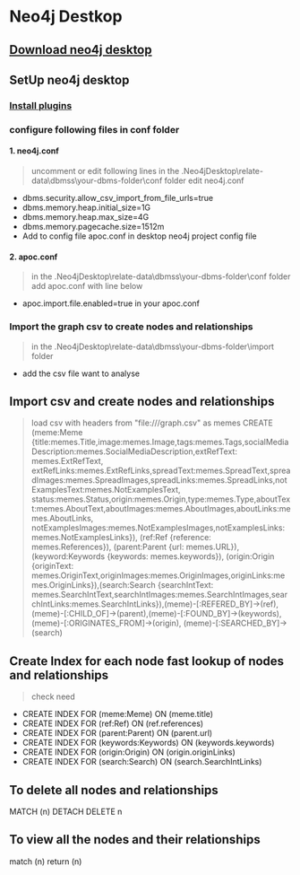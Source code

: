 # Neo4j Destkop 
## [Download neo4j desktop](https://neo4j.com/download/)
## SetUp neo4j desktop
### [Install plugins](https://medium.com/neo4j/explore-new-worlds-adding-plugins-to-neo4j-26e6a8e5d37e)
### configure following files in conf folder
#### 1. neo4j.conf
> uncomment or edit following lines in the .Neo4jDesktop\relate-data\dbmss\your-dbms-folder\conf folder edit neo4j.conf
* dbms.security.allow_csv_import_from_file_urls=true
* dbms.memory.heap.initial_size=1G
* dbms.memory.heap.max_size=4G
* dbms.memory.pagecache.size=1512m
* Add to config file apoc.conf in desktop neo4j project config file

#### 2. apoc.conf
> in the .Neo4jDesktop\relate-data\dbmss\your-dbms-folder\conf folder add apoc.conf with line below
* apoc.import.file.enabled=true in your apoc.conf

### Import the graph csv to create nodes and relationships
> in the .Neo4jDesktop\relate-data\dbmss\your-dbms-folder\import folder 
* add the csv file want to analyse

## Import csv and create nodes and relationships
> load csv with headers from "file:///graph.csv" as memes CREATE (meme:Meme {title:memes.Title,image:memes.Image,tags:memes.Tags,socialMediaDescription:memes.SocialMediaDescription,extRefText: memes.ExtRefText, extRefLinks:memes.ExtRefLinks,spreadText:memes.SpreadText,spreadImages:memes.SpreadImages,spreadLinks:memes.SpreadLinks,notExamplesText:memes.NotExamplesText, status:memes.Status,origin:memes.Origin,type:memes.Type,aboutText:memes.AboutText,aboutImages:memes.AboutImages,aboutLinks:memes.AboutLinks, notExamplesImages:memes.NotExamplesImages,notExamplesLinks:memes.NotExamplesLinks}), (ref:Ref {reference: memes.References}), (parent:Parent {url: memes.URL}),(keyword:Keywords {keywords: memes.keywords}), (origin:Origin {originText: memes.OriginText,originImages:memes.OriginImages,originLinks:memes.OriginLinks}),(search:Search {searchIntText: memes.SearchIntText,searchIntImages:memes.SearchIntImages,searchIntLinks:memes.SearchIntLinks}),(meme)-[:REFERED_BY]->(ref),(meme)-[:CHILD_OF]->(parent),(meme)-[:FOUND_BY]->(keywords), (meme)-[:ORIGINATES_FROM]->(origin), (meme)-[:SEARCHED_BY]->(search)

## Create Index for each node fast lookup of nodes and relationships
> check need
* CREATE INDEX FOR (meme:Meme) ON (meme.title)
* CREATE INDEX FOR (ref:Ref) ON (ref.references)
* CREATE INDEX FOR (parent:Parent) ON (parent.url)
* CREATE INDEX FOR (keywords:Keywords) ON (keywords.keywords)
* CREATE INDEX FOR  (origin:Origin) ON (origin.originLinks)
* CREATE INDEX FOR  (search:Search) ON (search.SearchIntLinks)

## To delete all nodes and relationships
MATCH (n)
DETACH DELETE n

## To view all the nodes and their relationships
match (n) return (n)

